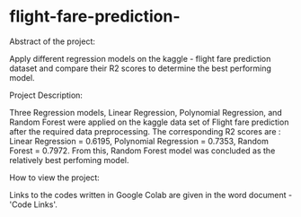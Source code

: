 # flight-fare-prediction-
Abstract of the project: 

Apply different regression models on the kaggle - flight fare prediction dataset and 
compare their R2 scores to determine the best performing model. 

Project Description: 

Three Regression models, Linear Regression, Polynomial Regression, and Random Forest were applied on the kaggle data set of Flight fare prediction after the required data preprocessing. 
The corresponding R2 scores are :
Linear Regression = 0.6195,
Polynomial Regression = 0.7353,
Random Forest = 0.7972. 
From this, Random Forest model was concluded as the relatively best perfoming model. 

How to view the project:

Links to the codes written in Google Colab are given in the word document - 'Code Links'.

